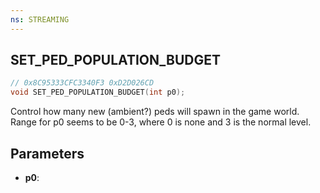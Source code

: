 ```yaml
---
ns: STREAMING
---
```

## SET_PED_POPULATION_BUDGET

```c
// 0x8C95333CFC3340F3 0xD2D026CD
void SET_PED_POPULATION_BUDGET(int p0);
```

Control how many new (ambient?) peds will spawn in the game world.
Range for p0 seems to be 0-3, where 0 is none and 3 is the normal level.

## Parameters
* **p0**: 

